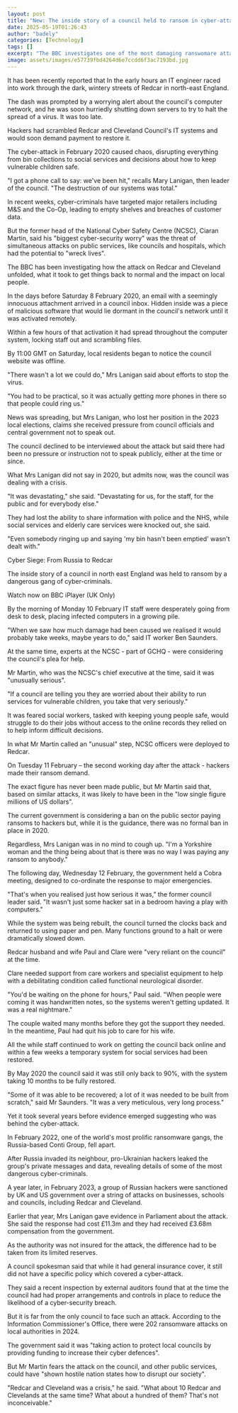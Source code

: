 ```yaml
---
layout: post
title: "New: The inside story of a council held to ransom in cyber-attack"
date: 2025-05-19T01:26:43
author: "badely"
categories: [Technology]
tags: []
excerpt: "The BBC investigates one of the most damaging ranswomare attacks on a UK local council."
image: assets/images/e57739fbd4264d6e7ccdd6f3ac7193bd.jpg
---
```


It has been recently reported that In the early hours an IT engineer raced into work through the dark, wintery streets of Redcar in north-east England.

The dash was prompted by a worrying alert about the council's computer network, and he was soon hurriedly shutting down servers to try to halt the spread of a virus. It was too late.

Hackers had scrambled Redcar and Cleveland Council's IT systems and would soon demand payment to restore it.

The cyber-attack in February 2020 caused chaos, disrupting everything from bin collections to social services and decisions about how to keep vulnerable children safe.

"I got a phone call to say: we've been hit," recalls Mary Lanigan, then leader of the council. "The destruction of our systems was total."

In recent weeks, cyber-criminals have targeted major retailers including M&S and the Co-Op, leading to empty shelves and breaches of customer data.

But the former head of the National Cyber Safety Centre (NCSC), Ciaran Martin, said his "biggest cyber-security worry" was the threat of simultaneous attacks on public services, like councils and hospitals, which had the potential to "wreck lives".

The BBC has been investigating how the attack on Redcar and Cleveland unfolded, what it took to get things back to normal and the impact on local people.

In the days before Saturday 8 February 2020, an email with a seemingly innocuous attachment arrived in a council inbox. Hidden inside was a piece of malicious software that would lie dormant in the council's network until it was activated remotely.

Within a few hours of that activation it had spread throughout the computer system, locking staff out and scrambling files.

By 11:00 GMT on Saturday, local residents began to notice the council website was offline.

"There wasn't a lot we could do," Mrs Lanigan said about efforts to stop the virus.

"You had to be practical, so it was actually getting more phones in there so that people could ring us."

News was spreading, but Mrs Lanigan, who lost her position in the 2023 local elections, claims she received pressure from council officials and central government not to speak out.

The council declined to be interviewed about the attack but said there had been no pressure or instruction not to speak publicly, either at the time or since.

What Mrs Lanigan did not say in 2020, but admits now, was the council was dealing with a crisis.

"It was devastating," she said. "Devastating for us, for the staff, for the public and for everybody else."

They had lost the ability to share information with police and the NHS, while social services and elderly care services were knocked out, she said.

"Even somebody ringing up and saying 'my bin hasn't been emptied' wasn't dealt with."

Cyber Siege: From Russia to Redcar

The inside story of a council in north east England was held to ransom by a dangerous gang of cyber-criminals.

Watch now on BBC iPlayer (UK Only)

By the morning of Monday 10 February IT staff were desperately going from desk to desk, placing infected computers in a growing pile.

"When we saw how much damage had been caused we realised it would probably take weeks, maybe years to do," said IT worker Ben Saunders.

At the same time, experts at the NCSC - part of GCHQ - were considering the council's plea for help.

Mr Martin, who was the NCSC's chief executive at the time, said it was "unusually serious".

"If a council are telling you they are worried about their ability to run services for vulnerable children, you take that very seriously."

It was feared social workers, tasked with keeping young people safe, would struggle to do their jobs without access to the online records they relied on to help inform difficult decisions.

In what Mr Martin called an "unusual" step, NCSC officers were deployed to Redcar.

On Tuesday 11 February – the second working day after the attack - hackers made their ransom demand.

The exact figure has never been made public, but Mr Martin said that, based on similar attacks, it was likely to have been in the "low single figure millions of US dollars".

The current government is considering a ban on the public sector paying ransoms to hackers but, while it is the guidance, there was no formal ban in place in 2020.

Regardless, Mrs Lanigan was in no mind to cough up. "I'm a Yorkshire woman and the thing being about that is there was no way I was paying any ransom to anybody."

The following day, Wednesday 12 February, the government held a Cobra meeting, designed to co-ordinate the response to major emergencies.

"That's when you realised just how serious it was," the former council leader said. "It wasn't just some hacker sat in a bedroom having a play with computers."

While the system was being rebuilt, the council turned the clocks back and returned to using paper and pen. Many functions ground to a halt or were dramatically slowed down.

Redcar husband and wife Paul and Clare were "very reliant on the council" at the time.

Clare needed support from care workers and specialist equipment to help with a debilitating condition called functional neurological disorder.

"You'd be waiting on the phone for hours," Paul said. "When people were coming it was handwritten notes, so the systems weren't getting updated. It was a real nightmare."

The couple waited many months before they got the support they needed. In the meantime, Paul had quit his job to care for his wife.

All the while staff continued to work on getting the council back online and within a few weeks a temporary system for social services had been restored.

By May 2020 the council said it was still only back to 90%, with the system taking 10 months to be fully restored.

"Some of it was able to be recovered; a lot of it was needed to be built from scratch," said Mr Saunders. "It was a very meticulous, very long process."

Yet it took several years before evidence emerged suggesting who was behind the cyber-attack.

In February 2022, one of the world's most prolific ransomware gangs, the Russia-based Conti Group, fell apart. 

After Russia invaded its neighbour, pro-Ukrainian hackers leaked the group's private messages and data, revealing details of some of the most dangerous cyber-criminals.

A year later, in February 2023, a group of Russian hackers were sanctioned by UK and US government over a string of attacks on businesses, schools and councils, including Redcar and Cleveland.

Earlier that year, Mrs Lanigan gave evidence in Parliament about the attack. She said the response had cost £11.3m and they had received £3.68m compensation from the government.

As the authority was not insured for the attack, the difference had to be taken from its limited reserves.

A council spokesman said that while it had general insurance cover, it still did not have a specific policy which covered a cyber-attack.

They said a recent inspection by external auditors found that at the time the council had had proper arrangements and controls in place to reduce the likelihood of a cyber-security breach.

But it is far from the only council to face such an attack. According to the Information Commissioner's Office, there were 202 ransomware attacks on local authorities in 2024.

The government said it was "taking action to protect local councils by providing funding to increase their cyber defences".

But Mr Martin fears the attack on the council, and other public services, could have "shown hostile nation states how to disrupt our society".

"Redcar and Cleveland was a crisis," he said. "What about 10 Redcar and Clevelands at the same time? What about a hundred of them? That's not inconceivable."

